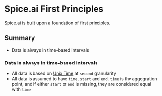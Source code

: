 # Spice.ai First Principles

Spice.ai is built upon a foundation of first principles.

## Summary

- Data is always in time-based intervals

### Data is always in time-based intervals

- All data is based on [Unix Time](https://en.wikipedia.org/wiki/Unix_time) at `second` granularity
- All data is assumed to have `time`, `start` and `end`. `time` is the aggegration point, and if either `start` or `end` is missing, they are considered equal with `time`
